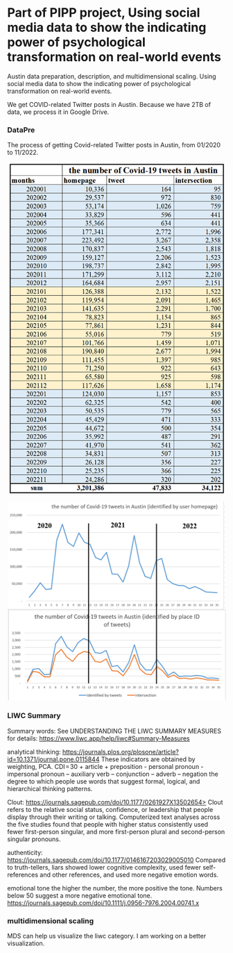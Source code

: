 
# Part of PIPP project, Using social media data to show the indicating power of psychological transformation on real-world events

Austin data preparation, description, and multidimensional scaling. Using social media data to show the indicating power of psychological transformation on real-world events.

We get COVID-related Twitter posts in Austin. Because we have 2TB of data, we process it in Google Drive.

### DataPre
The process of getting Covid-related Twitter posts in Austin, from 01/2020 to 11/2022.

![number of tweet](number%20of%20tweet.png)



![tweet plot](tweet%20plot.png)


### LIWC Summary

Summary words: See UNDERSTANDING THE LIWC SUMMARY MEASURES for details:
 <https://www.liwc.app/help/liwc#Summary-Measures>

analytical thinking: <https://journals.plos.org/plosone/article?id=10.1371/journal.pone.0115844>
These indicators are obtained by weighting, PCA. CDI = 30 + article + preposition - personal pronoun - impersonal pronoun – auxiliary verb – conjunction – adverb – negation
the degree to which people use words that suggest formal, logical, and hierarchical thinking patterns.

Clout: https://journals.sagepub.com/doi/10.1177/0261927X13502654>
Clout refers to the relative social status, confidence, or leadership that people display through their writing or talking.
Computerized text analyses across the five studies found that people with higher status consistently used fewer first-person singular, and more first-person plural and second-person singular pronouns.

authenticity: <https://journals.sagepub.com/doi/10.1177/0146167203029005010>
Compared to truth-tellers, liars showed lower cognitive complexity, used fewer self-references and other references, and used more negative emotion words.

emotional tone
the higher the number, the more positive the tone. Numbers below 50 suggest a more negative emotional tone.
<https://journals.sagepub.com/doi/10.1111/j.0956-7976.2004.00741.x>


### multidimensional scaling

MDS can help us visualize the liwc category. I am working on a better visualization.